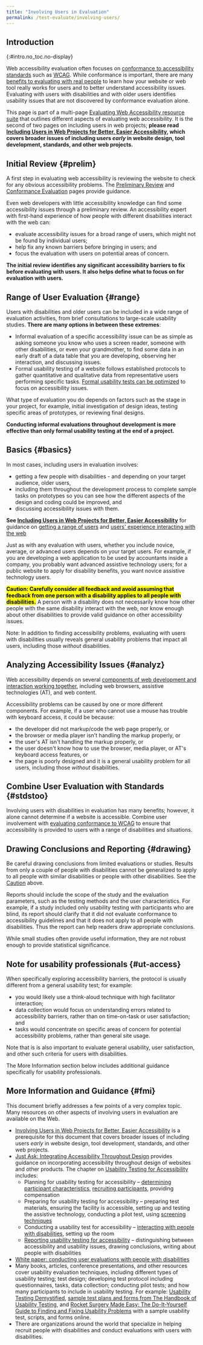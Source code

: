 ```yaml
---
title: "Involving Users in Evaluation"
permalink: /test-evaluate/involving-users/
---
```


Introduction
----------------------
{:#intro.no_toc.no-display}

Web accessibility evaluation often focuses on [conformance to
accessibility standards](http://www.w3.org/WAI/eval/conformance) such as
[WCAG](http://www.w3.org/WAI/intro/wcag.php). While conformance is
important, there are many [benefits to evaluating with real
people](http://www.w3.org/WAI/EO/Drafts/involving/Overview.html#why) to
learn how your website or web tool really works for users and to better
understand accessibility issues. Evaluating with users with disabilities
and with older users identifies usability issues that are not discovered
by conformance evaluation alone.

This page is part of a multi-page [Evaluating Web Accessibility resource
suite](/WAI/eval/Overview) that outlines different aspects of evaluating
web accessibility. It is the second of two pages on including users in
web projects; **please read [Including Users in Web Projects for
Better, Easier Accessibility](/WAI/users/involving), which covers
broader issues of including users *early* in website design, tool
development, standards, and other web projects.**

Initial Review {#prelim}
-------------------------

A first step in evaluating web accessibility is reviewing the website to
check for any obvious accessibility problems. The [Preliminary
Review](http://www.w3.org/WAI/eval/preliminary.html) and [Conformance
Evaluation](http://www.w3.org/WAI/eval/conformance.html) pages provide
guidance.

Even web developers with little accessibility knowledge can find some accessibility issues through a
preliminary review. An accessibility expert with first-hand experience
of how people with different disabilities interact with the web can:

-   evaluate accessibility issues for a broad range of users, which
    might not be found by individual users;
-   help fix any known barriers before bringing in users; and
-   focus the evaluation with users on potential areas of concern.

**The initial review identifies any significant accessibility barriers
to fix before evaluating with users. It also helps define what to focus
on for evaluation with users.**

Range of User Evaluation {#range}
----------------------------------

Users with disabilities and older users can be included in a wide range
of evaluation activities, from brief consultations to large-scale
usability studies. **There are many options in between these extremes**:

-   Informal evaluation of a specific accessibility issue can be as
    simple as asking someone you know who uses a screen reader, someone
    with other disabilities, or even your grandmother, to find some data
    in an early draft of a data table that you are developing, observing
    her interaction, and discussing issues.
-   Formal usability testing of a website follows established protocols
    to gather quantitative and qualitative data from representative
    users performing specific tasks. [Formal usability tests can be
    optimized](#ut-access) to focus on accessibility issues.

What type of evaluation you do depends on factors such as the stage in
your project, for example, initial investigation of design ideas,
testing specific areas of prototypes, or reviewing final designs.

**Conducting informal evaluations throughout development is more
effective than only formal usability testing at the end of a project.**

Basics {#basics}
-----------------

In most cases, including users in evaluation involves:

-   getting a few people with disabilities - and depending on your
    target audience, older users,
-   including them throughout the development process to complete sample
    tasks on prototypes so you can see how the different aspects of the
    design and coding could be improved, and
-   discussing accessibility issues with them.

**See [Including Users in Web Projects for Better, Easier
Accessibility](/WAI/users/involving)** for guidance on [getting a range
of users](/WAI/users/involving#diverse) and [users' experience
interacting with the web](/WAI/users/involving#experience)

Just as with any evaluation with users, whether you include novice,
average, or advanced users depends on your target users. For example, if
you are developing a web application to be used by accountants inside a
company, you probably want advanced assistive technology users; for a
public website to apply for disability benefits, you want novice
assistive technology users.

<mark><strong>Caution: Carefully consider all feedback and avoid
assuming that feedback from one person with a disability applies to all
people with disabilities.</strong></mark> A person with a disability does not
necessarily know how other people with the same disability interact with
the web, nor know enough about other disabilities to provide valid
guidance on other accessibility issues.

Note: In addition to finding accessibility problems, evaluating with
users with disabilities usually reveals general usability problems that
impact all users, including those *without* disabilities.

Analyzing Accessibility Issues {#analyz}
-----------------------------------------

Web accessibility depends on several [components of web development and
interaction working together](/WAI/intro/components.php), including web
browsers, assistive technologies (AT), and web content.

Accessibility problems can be caused by one or more different
components. For example, if a user who cannot use a mouse has trouble
with keyboard access, it could be because:

-   the developer did not markup/code the web page properly, or
-   the browser or media player isn't handling the markup properly, or
-   the user's AT isn't handling the markup properly, or
-   the user doesn't know how to use the browser, media player, or AT's
    keyboard access features, or
-   the page is poorly designed and it is a general usability problem
    for all users, including those *without* disabilities.

Combine User Evaluation with Standards {#stdstoo}
--------------------------------------------------

Involving users with disabilities in evaluation has many benefits;
however, it alone cannot determine if a website is accessible. Combine
user involvement with [evaluating conformance to
WCAG](http://www.w3.org/WAI/eval/conformance) to ensure that
accessibility is provided to users with a range of disabilities and
situations.

Drawing Conclusions and Reporting {#drawing}
---------------------------------------------

Be careful drawing conclusions from limited evaluations or studies.
Results from only a couple of people with disabilities cannot be
generalized to apply to all people with similar disabilities or people
with other disabilities. See the [Caution](#caution) above.

Reports should include the scope of the study and the evaluation
parameters, such as the testing methods and the user characteristics.
For example, if a study included only usability testing with
participants who are blind, its report should clarify that it did not
evaluate conformance to accessibility guidelines and that it does not
apply to all people with disabilities. Thus the report can help readers
draw appropriate conclusions.

While small studies often provide useful information, they are not
robust enough to provide statistical significance.

Note for usability professionals {#ut-access}
----------------------------------------------

When specifically exploring accessibility barriers, the protocol is
usually different from a general usability test; for example:

-   you would likely use a think-aloud technique with high facilitator
    interaction;
-   data collection would focus on understanding errors related to
    accessibility barriers, rather than on time-on-task or user
    satisfaction; and
-   tasks would concentrate on specific areas of concern for potential
    accessibility problems, rather than general site usage.

Note that is is also important to evaluate general usability, user
satisfaction, and other such criteria for users with disabilities.

The More Information section below includes additional guidance
specifically for usability professionals.

More Information and Guidance {#fmi}
-------------------------------------

This document briefly addresses a few points of a very complex topic.
Many resources on other aspects of involving users in evaluation are
available on the Web.

-   [Involving Users in Web Projects for Better, Easier
    Accessibility](http://www.w3.org/WAI/users/involving.html) is a
    prerequisite for this document that covers broader issues of
    including users *early* in website design, tool development,
    standards, and other web projects.
-   [Just Ask: Integrating Accessibility Throughout Design](http://www.uiaccess.com/accessucd/overview.html)
    provides guidance on incorporating accessibility throughout design
    of websites and other products. The chapter on [Usability Testing
    for Accessibility](http://www.uiaccess.com/accessucd/ut.html)
    includes:
    -   Planning for usability testing for accessibility – [determining
        participant
        characteristics](http://www.uiaccess.com/accessucd/ut_plan.html#characteristics),
        [recruiting
        participants](http://www.uiaccess.com/accessucd/ut_plan.html#recruiting),
        providing compensation
    -   Preparing for usability testing for accessibility – preparing
        test materials, ensuring the facility is accessible, setting up
        and testing the assistive technology, conducting a pilot test,
        using [screening
        techniques](http://www.uiaccess.com/accessucd/screening.html)
    -   Conducting a usability test for accessibility – [interacting
        with people with
        disabilities](http://www.uiaccess.com/accessucd/ut_conduct.html#interacting),
        setting up the room
    -   [Reporting usability testing for
        accessibility](http://www.uiaccess.com/accessucd/ut_report.html)
        – distinguishing between accessibility and usability issues,
        drawing conclusions, writing about people with disabilities
-   [White paper: conducting user evaluations with people with
    disabilities](http://www-03.ibm.com/able/resources/userevaluations.html)
-   Many books, articles, conference presentations, and other resources
    cover usability evaluation techniques, including different types of
    usability testing; test design; developing test protocol including
    questionnaires, tasks, data collection; conducting pilot tests; and
    how many participants to include in usability testing. For example:
    [Usability Testing Demystified](http://www.alistapart.com/articles/usability-testing-demystified/),
    [sample test plans and forms from The Handbook of Usability Testing](http://www.wiley.com/WileyCDA/WileyTitle/productCd-0470185481,descCd-DOWNLOAD.html),
    and [Rocket Surgery Made Easy: The Do-It-Yourself Guide to Finding
    and Fixing Usability Problems](http://www.sensible.com/rocketsurgery/index.html)
    with a sample usability test, scripts, and forms online.
-   There are organizations around the world that specialize in helping
    recruit people with disabilities and conduct evaluations with users
    with disabilities.

